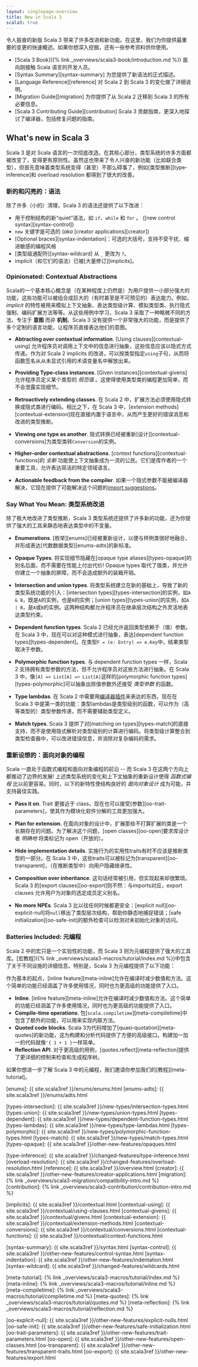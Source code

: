 ```yaml
---
layout: singlepage-overview
title: New in Scala 3
scala3: true
---
```


令人振奋的新版 Scala 3 带来了许多改进和新功能。在这里，我们为你提供最重要的变更的快速概述。如果你想深入挖掘，还有一些参考资料供你使用。

- [Scala 3 Book]({% link _overviews/scala3-book/introduction.md %}) 面向刚接触 Scala 语言的开发人员。
- [Syntax Summary][syntax-summary] 为您提供了新语法的正式描述。
- [Language Reference][reference] 对 Scala 2 到 Scala 3 的变化做了详细说明。
- [Migration Guide][migration] 为你提供了从 Scala 2 迁移到 Scala 3 的所有必要信息。
- [Scala 3 Contributing Guide][contribution] Scala 3 贡献指南，更深入地探讨了编译器，包括修复问题的指南。

## What's new in Scala 3
Scala 3 是对 Scala 语言的一次彻底改造。在其核心部分，类型系统的许多方面都被改变了，变得更有原则性。虽然这也带来了令人兴奋的新功能（比如联合类型），但首先意味着类型系统变得（甚至）不那么碍事了，例如[类型推断][type-inference]和 overload resolution 都得到了很大的改善。

### 新的和闪亮的：语法

除了许多（小的）清理，Scala 3 的语法还提供了以下改进：

- 用于控制结构的新“quiet”语法，如 `if`、`while` 和 `for` 。 ([new control syntax][syntax-control])
- `new` 关键字是可选的 (_aka_ [creator applications][creator])
- [Optional braces][syntax-indentation]：可选的大括号，支持不受干扰、缩进敏感的编程风格
- [类型级通配符][syntax-wildcard] 从 `_` 更改为 `?`。
- implicit（和它们的语法）已被[大量修订][implicits]。

### Opinionated: Contextual Abstractions
Scala的一个基本核心概念是（在某种程度上仍然是）为用户提供一小部分强大的功能，这些功能可以被组合成巨大的（有时甚至是不可预见的）表达能力。例如，_implicit_ 的特性被用来模拟上下文抽象、表达类型级计算、模拟类型类、执行隐式强制、编码扩展方法等等。从这些用例中学习，Scala 3 采取了一种略微不同的方法，专注于 __意图__ 而非 __机制__。Scala 3 没有提供一个非常强大的功能，而是提供了多个定制的语言功能，让程序员直接表达他们的意图。

- **Abtracting over contextual information**. [Using clauses][contextual-using] 允许程序员对调用上下文中的信息进行抽象，这些信息应该以隐式方式传递。作为对 Scala 2 implicits 的改进，可以按类型指定`using`子句，从而将函数签名从从未显式引用的术语变量名中解放出来。

- **Providing Type-class instances**. [Given instances][contextual-givens] 允许程序员定义某个类型的 _规范值_ 。这使得使用类型类的编程更加简单，而不会泄露实现细节。

- **Retroactively extending classes**. 在 Scala 2 中，扩展方法必须使用隐式转换或隐式类进行编码。相比之下，在 Scala 3 中，[extension methods][contextual-extension]现在直接内置于语言中，从而产生更好的错误消息和改进的类型推断。

- **Viewing one type as another**. 隐式转换已经被重新[设计][contextual-conversions]为类型类转`Conversion`的实例。

- **Higher-order contextual abstractions**. [context functions][contextual-functions]的 _全新_ 功能使上下文抽象成为一流的公民。它们是库作者的一个重要工具，允许表达简洁的特定领域语言。

- **Actionable feedback from the compiler**. 如果一个隐式参数不能被编译器解决，它现在提供了可能解决这个问题的[import suggestions](https://www.scala-lang.org/blog/2020/05/05/scala-3-import-suggestions.html)。

### Say What You Mean: 类型系统改进
除了极大地改进了类型推断，Scala 3 类型系统还提供了许多新的功能，还为你提供了强大的工具来静态地表达类型中的不变量。

- **Enumerations**. [枚举][enums]已经被重新设计，以便与样例类很好地融合，并形成表达[代数数据类型][enums-adts]的新标准。

- **Opaque Types**.  将实现细节隐藏在[opaque type aliases][types-opaque]的别名后面，而不需要在性能上付出代价! Opaque types 取代了值类，并允许你建立一个抽象的屏障，而不会造成额外的装箱开销。

- **Intersection and union types**. 将类型系统建立在新的基础上，导致了新的类型系统功能的引入：[intersection types][types-intersection]的实例，如`A & B`，既是`A`的实例，也是`B`的实例；[union types][types-union]的实例，如`A | B`，是`A`或`B`的实例。这两种结构都允许程序员在继承层次结构之外灵活地表达类型约束。

- **Dependent function types**. Scala 2 已经允许返回类型依赖于（值）参数。在 Scala 3 中，现在可以对这种模式进行抽象，表达[dependent function types][types-dependent]。在类型`F = (e: Entry) => e.Key`中，结果类型取决于参数。

- **Polymorphic function types**. 与 dependent function types 一样，Scala 2 支持拥有类型参数的方法，但不允许程序员对这些方法进行抽象。在 Scala 3 中，像`[A] => List[A] => List[A]`这样的[polymorphic function types][types-polymorphic]可以抽象出除值参数外还接受 _类型参数_ 的函数。

- **Type lambdas**. 在 Scala 2 中需要用[编译器插件](https://github.com/typelevel/kind-projector)来表达的东西，现在在 Scala 3 中是第一类的功能：类型lambdas是类型级别的函数，可以作为（高等类型的）类型参数传递，而不需要辅助类型定义。

- **Match types**. Scala 3 提供了对[matching on types][types-match]的直接支持，而不是使用隐式解析对类型级别的计算进行编码。将类型级计算整合到类型检查器中，可以改进错误信息，并消除对复杂编码的需求。

### 重新设想的：面向对象的编程

Scala 一直处于函数式编程和面向对象编程的前沿 -- 而 Scala 3 在这两个方向上都推动了边界的发展! 上述类型系统的变化和上下文抽象的重新设计使得 _函数式编程_ 比以前更容易。同时，以下的新特性使结构良好的 _面向对象设计_ 成为可能，并支持最佳实践。

- **Pass it on**.  Trait 更接近于 class，现在也可以接受[参数][oo-trait-parameters]，使其作为模块化软件分解的工具更加强大。

- **Plan for extension**.  在面向对象的设计中，扩展那些不打算扩展的类是一个长期存在的问题。为了解决这个问题，[open classes][oo-open]要求库设计者 _明确地_ 将类标记为 open（开放的）。

- **Hide implementation details**.  实施行为的实用性traits有时不应该是推断类型的一部分。在 Scala 3 中，这些traits可以被标记为[transparent][oo-transparent]，（在推断类型中）向用户隐藏继承性。

- **Composition over inheritance**.  这句话经常被引用，但实现起来却很繁琐。Scala 3 的[export clauses][oo-export]则不然：与imports对应，export clauses 允许用户为对象的选定成员定义别名。

- **No more NPEs**.  Scala 3 比以往任何时候都更安全：[explicit null][oo-explicit-null]将`null`移出了类型层次结构，帮助你静态地捕捉错误；[safe initialization][oo-safe-init]的额外检查可以检测对未初始化对象的访问。

### Batteries Included: 元编程
Scala 2 中的宏只是一个实验性的功能，而 Scala 3 则为元编程提供了强大的工具库。[宏教程]({% link _overviews/scala3-macros/tutorial/index.md %})中包含了关于不同设施的详细信息。特别是，Scala 3 为元编程提供了以下功能：

作为基本的起点，[inline feature][meta-inline]允许在编译时减少数值和方法。这个简单的功能已经涵盖了许多使用情况，同时也为更高级的功能提供了入口。

- **Inline**. [inline feature][meta-inline]允许在编译时减少数值和方法。这个简单的功能已经涵盖了许多使用情况，同时也为更高级的功能提供了入口。
- **Compile-time operations**. 包[`scala.compiletime`][meta-compiletime]中包含了额外的功能，可以用来实现内联方法。
- **Quoted code blocks**. Scala 3为代码增加了[quasi-quotation][meta-quotes]的新功能，这为构建和分析代码提供了方便的高级接口。构建加一加一的代码就像`'{ 1 + 1 }`一样简单。
- **Reflection API**. 对于更高级的用例，[quotes.reflect][meta-reflection]提供了更详细的控制来检查和生成程序树。


如果你想进一步了解 Scala 3 中的元编程，我们邀请你参加我们的[教程][meta-tutorial]。

[enums]: {{ site.scala3ref }}/enums/enums.html
[enums-adts]: {{ site.scala3ref }}/enums/adts.html

[types-intersection]: {{ site.scala3ref }}/new-types/intersection-types.html
[types-union]: {{ site.scala3ref }}/new-types/union-types.html
[types-dependent]: {{ site.scala3ref }}/new-types/dependent-function-types.html
[types-lambdas]: {{ site.scala3ref }}/new-types/type-lambdas.html
[types-polymorphic]: {{ site.scala3ref }}/new-types/polymorphic-function-types.html
[types-match]: {{ site.scala3ref }}/new-types/match-types.html
[types-opaque]: {{ site.scala3ref }}/other-new-features/opaques.html

[type-inference]: {{ site.scala3ref }}/changed-features/type-inference.html
[overload-resolution]: {{ site.scala3ref }}/changed-features/overload-resolution.html
[reference]: {{ site.scala3ref }}/overview.html
[creator]: {{ site.scala3ref }}/other-new-features/creator-applications.html
[migration]: {% link _overviews/scala3-migration/compatibility-intro.md %}
[contribution]: {% link _overviews/scala3-contribution/contribution-intro.md %}

[implicits]: {{ site.scala3ref }}/contextual.html
[contextual-using]: {{ site.scala3ref }}/contextual/using-clauses.html
[contextual-givens]: {{ site.scala3ref }}/contextual/givens.html
[contextual-extension]: {{ site.scala3ref }}/contextual/extension-methods.html
[contextual-conversions]: {{ site.scala3ref }}/contextual/conversions.html
[contextual-functions]: {{ site.scala3ref }}/contextual/context-functions.html

[syntax-summary]: {{ site.scala3ref }}/syntax.html
[syntax-control]: {{ site.scala3ref }}/other-new-features/control-syntax.html
[syntax-indentation]: {{ site.scala3ref }}/other-new-features/indentation.html
[syntax-wildcard]: {{ site.scala3ref }}/changed-features/wildcards.html

[meta-tutorial]: {% link _overviews/scala3-macros/tutorial/index.md %}
[meta-inline]: {% link _overviews/scala3-macros/tutorial/inline.md %}
[meta-compiletime]: {% link _overviews/scala3-macros/tutorial/compiletime.md %}
[meta-quotes]: {% link _overviews/scala3-macros/tutorial/quotes.md %}
[meta-reflection]: {% link _overviews/scala3-macros/tutorial/reflection.md %}

[oo-explicit-null]: {{ site.scala3ref }}/other-new-features/explicit-nulls.html
[oo-safe-init]: {{ site.scala3ref }}/other-new-features/safe-initialization.html
[oo-trait-parameters]: {{ site.scala3ref }}/other-new-features/trait-parameters.html
[oo-open]: {{ site.scala3ref }}/other-new-features/open-classes.html
[oo-transparent]: {{ site.scala3ref }}/other-new-features/transparent-traits.html
[oo-export]: {{ site.scala3ref }}/other-new-features/export.html
